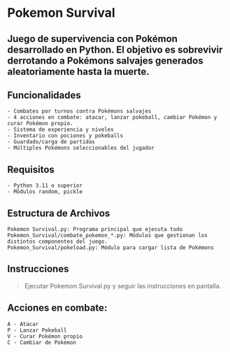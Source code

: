 # Pokemon Survival

## Juego de supervivencia con Pokémon desarrollado en Python. El objetivo es sobrevivir derrotando a Pokémons salvajes generados aleatoriamente hasta la muerte.
## Funcionalidades
    - Combates por turnos contra Pokémons salvajes
    - 4 acciones en combate: atacar, lanzar pokeball, cambiar Pokémon y curar Pokémon propio.
    - Sistema de experiencia y niveles
    - Inventario con pociones y pokeballs
    - Guardado/carga de partidas
    - Múltiples Pokémons seleccionables del jugador

## Requisitos

    - Python 3.11 o superior
    - Módulos random, pickle

## Estructura de Archivos

    Pokemon Survival.py: Programa principal que ejecuta todo
    Pokemon_Survival/combate_pokemon_*.py: Módulos que gestionan los distintos componentes del juego.
    Pokemon_Survival/pokeload.py: Módulo para cargar lista de Pokémons

## Instrucciones

> Ejecutar Pokemon Survival.py y seguir las instrucciones en pantalla.

## Acciones en combate:

    A - Atacar
    P - Lanzar Pokeball
    V - Curar Pokémon propio
    C - Cambiar de Pokémon
